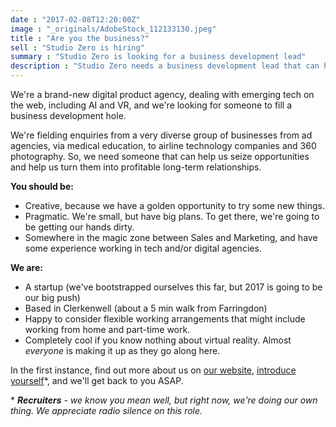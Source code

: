 ```yaml
---
date : "2017-02-08T12:20:00Z"
image : "_originals/AdobeStock_112133130.jpeg"
title : "Are you the business?"
sell : "Studio Zero is hiring"
summary : "Studio Zero is looking for a business development lead"
description : "Studio Zero needs a business development lead that can help us seize opportunities and help us turn them into profitable long-term relationships."
---
```


We're a brand-new digital product agency, dealing with emerging tech on the web, including AI and VR, and we're looking for someone to fill a business development hole.

We're fielding enquiries from a very diverse group of businesses from ad agencies, via medical education, to airline technology companies and 360 photography. So, we need someone that can help us seize opportunities and help us turn them into profitable long-term relationships.

**You should be:**

* Creative, because we have a golden opportunity to try some new things.
* Pragmatic. We're small, but have big plans. To get there, we're going to be getting our hands dirty.
* Somewhere in the magic zone between Sales and Marketing, and have some experience working in tech and/or digital agencies.


**We are:**

* A startup (we've bootstrapped ourselves this far, but 2017 is going to be our big push)
* Based in Clerkenwell (about a 5 min walk from Farringdon)
* Happy to consider flexible working arrangements that might include working from home and part-time work.
* Completely cool if you know nothing about virtual reality. Almost _everyone_ is making it up as they go along here.

In the first instance, find out more about us on [our website](http://studiozero.co), [introduce yourself](mailto:hi@studiozero.co)*, and we'll get back to you ASAP.
 
\* _**Recruiters** - we know you mean well, but right now, we're doing our own thing. We appreciate radio silence on this role._ 